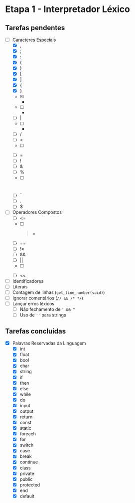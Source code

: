 # Etapa 1 - Interpretador Léxico

## Tarefas pendentes
- [ ] Caracteres Especiais
  - [X] ,
  - [X] ;
  - [X] :
  - [X] (
  - [X] )
  - [X] [
  - [X] ]
  - [X] {
  - [X] }
  - [X] +
  - [ ] -
  - [ ] |
  - [ ] *
  - [ ] /
  - [ ] <
  - [ ] >
  - [ ] =
  - [ ] !
  - [ ] &
  - [ ] %
  - [ ] #
  - [ ] ˆ
  - [ ] .
  - [ ] $
- [ ] Operadores Compostos
  - [ ] <=
  - [ ] >=
  - [ ] ==
  - [ ] !=
  - [ ] &&
  - [ ] ||
  - [ ] >>
  - [ ] <<
- [ ] Identificadores
- [ ] Literais
- [ ] Contagem de linhas (`get_line_number(void)`)
- [ ] Ignorar comentários (`// && /* */`)
- [ ] Lançar erros léxicos
  - [ ] Não fechamento de `' && "`
  - [ ] Uso de `''` para strings

## Tarefas concluidas
- [X] Palavras Reservadas da Linguagem
  - [X] int
  - [X] float
  - [X] bool
  - [X] char
  - [X] string
  - [X] if
  - [X] then
  - [X] else
  - [X] while
  - [X] do
  - [X] input
  - [X] output
  - [X] return
  - [X] const
  - [X] static
  - [X] foreach
  - [X] for
  - [X] switch
  - [X] case
  - [X] break
  - [X] continue
  - [X] class
  - [X] private
  - [X] public
  - [X] protected
  - [X] end
  - [X] default